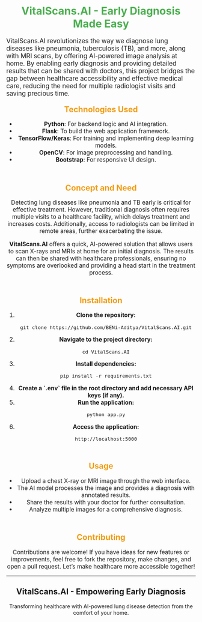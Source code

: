 <!-- README.md -->

<h1 align="center" style="color: #4CAF50;">VitalScans.AI - Early Diagnosis Made Easy</h1>

<p style="font-size: 1.2em;">VitalScans.AI revolutionizes the way we diagnose lung diseases like pneumonia, tuberculosis (TB), and more, along with MRI scans, by offering AI-powered image analysis at home. By enabling early diagnosis and providing detailed results that can be shared with doctors, this project bridges the gap between healthcare accessibility and effective medical care, reducing the need for multiple radiologist visits and saving precious time.</p>


<h2 style="color: #f39c12; text-align: center; margin-top: 20px;">Technologies Used</h2>
<ul style="font-size: 1.1em; text-align: center;">
    <li><strong>Python</strong>: For backend logic and AI integration.</li>
    <li><strong>Flask</strong>: To build the web application framework.</li>
    <li><strong>TensorFlow/Keras</strong>: For training and implementing deep learning models.</li>
    <li><strong>OpenCV</strong>: For image preprocessing and handling.</li>
    <li><strong>Bootstrap</strong>: For responsive UI design.</li>
</ul>

<br>

<h2 style="color: #f39c12; text-align: center; margin-top: 20px;">Concept and Need</h2>
<p style="font-size: 1.1em; text-align: center;">Detecting lung diseases like pneumonia and TB early is critical for effective treatment. However, traditional diagnosis often requires multiple visits to a healthcare facility, which delays treatment and increases costs. Additionally, access to radiologists can be limited in remote areas, further exacerbating the issue.</p>

<p style="font-size: 1.1em; text-align: center;"><strong>VitalScans.AI</strong> offers a quick, AI-powered solution that allows users to scan X-rays and MRIs at home for an initial diagnosis. The results can then be shared with healthcare professionals, ensuring no symptoms are overlooked and providing a head start in the treatment process.</p>

<br>

<h2 style="color: #f39c12; text-align: center; margin-top: 20px;">Installation</h2>
<ol style="font-size: 1.1em; text-align: center;">
    <li><strong>Clone the repository:</strong>
        <pre><code>git clone https://github.com/BENi-Aditya/VitalScans.AI.git</code></pre>
    </li>
    <li><strong>Navigate to the project directory:</strong>
        <pre><code>cd VitalScans.AI</code></pre>
    </li>
    <li><strong>Install dependencies:</strong>
        <pre><code>pip install -r requirements.txt</code></pre>
    </li>
    <li><strong>Create a `.env` file in the root directory and add necessary API keys (if any).</strong></li>
    <li><strong>Run the application:</strong>
        <pre><code>python app.py</code></pre>
    </li>
    <li><strong>Access the application:</strong>
        <pre><code>http://localhost:5000</code></pre>
    </li>
</ol>

<br>

<h2 style="color: #f39c12; text-align: center; margin-top: 20px;">Usage</h2>
<ul style="font-size: 1.1em; text-align: center;">
    <li>Upload a chest X-ray or MRI image through the web interface.</li>
    <li>The AI model processes the image and provides a diagnosis with annotated results.</li>
    <li>Share the results with your doctor for further consultation.</li>
    <li>Analyze multiple images for a comprehensive diagnosis.</li>
</ul>

<br>

<h2 style="color: #f39c12; text-align: center; margin-top: 20px;">Contributing</h2>
<p style="font-size: 1.1em; text-align: center;">Contributions are welcome! If you have ideas for new features or improvements, feel free to fork the repository, make changes, and open a pull request. Let’s make healthcare more accessible together!</p>

---

<div align="center">
  <h2>VitalScans.AI - Empowering Early Diagnosis</h2>
  <p>Transforming healthcare with AI-powered lung disease detection from the comfort of your home.</p>
</div>
 
